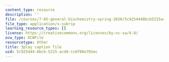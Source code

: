 ```yaml
---
content_type: resource
description: ''
file: /courses/7-05-general-biochemistry-spring-2020/5c9254448bcb5215acddcc6f06e701ec_t0eXy4RKEys.vtt
file_type: application/x-subrip
learning_resource_types: []
license: https://creativecommons.org/licenses/by-nc-sa/4.0/
ocw_type: OCWFile
resourcetype: Other
title: 3play caption file
uid: 5c925444-8bcb-5215-acdd-cc6f06e701ec
---
```

